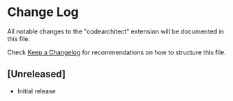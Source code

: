 # Change Log

All notable changes to the "codearchitect" extension will be documented in this file.

Check [Keep a Changelog](http://keepachangelog.com/) for recommendations on how to structure this file.

## [Unreleased]

- Initial release